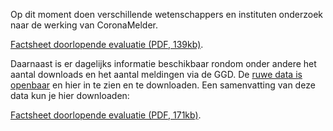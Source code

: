 Op dit moment doen verschillende wetenschappers en instituten onderzoek naar de werking van CoronaMelder. 

[Factsheet doorlopende evaluatie (PDF, 139kb)](/media/Factsheet_doorlopende_evaluatie.pdf).

Daarnaast is er dagelijks informatie beschikbaar rondom onder andere het aantal downloads en het aantal meldingen via de GGD. De [ruwe data is openbaar](https://github.com/minvws/nl-covid19-notification-app-statistics/tree/main/statistics) en hier in te zien en te downloaden. Een samenvatting van deze data kun je hier downloaden:

[Factsheet doorlopende evaluatie (PDF, 171kb)](/media/Factsheet_Corona_latest.pdf).
